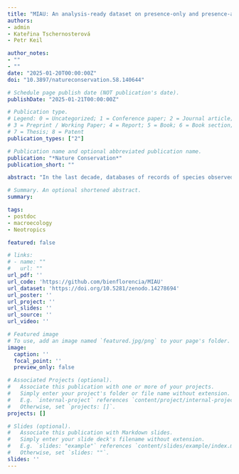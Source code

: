 ```yaml
---
title: "MIAU: An analysis-ready dataset on presence-only and presence-absence data of Neotropical carnivores (Mammalia, Carnivora) from 2000 to 2021"
authors:
- admin
- Kateřina Tschernosterová
- Petr Keil

author_notes:
- ""
- ""
date: "2025-01-20T00:00:00Z"
doi: "10.3897/natureconservation.58.140644"

# Schedule page publish date (NOT publication's date).
publishDate: "2025-01-21T00:00:00Z"

# Publication type.
# Legend: 0 = Uncategorized; 1 = Conference paper; 2 = Journal article;
# 3 = Preprint / Working Paper; 4 = Report; 5 = Book; 6 = Book section;
# 7 = Thesis; 8 = Patent
publication_types: ["2"]

# Publication name and optional abbreviated publication name.
publication: "*Nature Conservation*"
publication_short: ""

abstract: "In the last decade, databases of records of species observed at the same location at different points in time over large spatial extents have been made available. Unfortunately, these sources are scarce in regions such as Latin America. We present a dataset of 60,179 point occurrences (i.e. presence-only data, PO) and 45,468 camera-trap survey records (i.e. presence-absence data, PA) for 63 species of carnivores of the Neotropical Region from 2000 to 2021. We collated the data from various sources, including 64 newly-digitised bibliographic references. We cleaned, taxonomically harmonised and standardised the data following the Darwin Core and Humboldt Core standards and present them here as csv files. We have also made these data fit for analyses by aggregating the data into two time periods (time1: 2000–2013 and time2: 2014–2021), with PO grid cell counts of 100 × 100 km and PA polygons of varying size, presented as geopackage files. These data can be used for large-scale species distribution models, calculation of population trends, extinction risk analyses and educational purposes."

# Summary. An optional shortened abstract.
summary:

tags:
- postdoc
- macroecology
- Neotropics

featured: false

# links:
# - name: ""
#   url: ""
url_pdf: ''
url_code: 'https://github.com/bienflorencia/MIAU'
url_dataset: 'https://doi.org/10.5281/zenodo.14278694'
url_poster: ''
url_project: ''
url_slides: ''
url_source: ''
url_video: ''

# Featured image
# To use, add an image named `featured.jpg/png` to your page's folder.
image:
  caption: ''
  focal_point: ''
  preview_only: false

# Associated Projects (optional).
#   Associate this publication with one or more of your projects.
#   Simply enter your project's folder or file name without extension.
#   E.g. `internal-project` references `content/project/internal-project/index.md`.
#   Otherwise, set `projects: []`.
projects: []

# Slides (optional).
#   Associate this publication with Markdown slides.
#   Simply enter your slide deck's filename without extension.
#   E.g. `slides: "example"` references `content/slides/example/index.md`.
#   Otherwise, set `slides: ""`.
slides: ''
---
```

